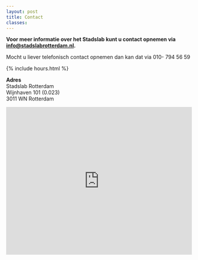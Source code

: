 ```yaml
---
layout: post
title: Contact
classes: 
---
```


**Voor meer informatie over het Stadslab kunt u contact opnemen via [info@stadslabrotterdam.nl](mailto:info@stadslabrotterdam.nl).**

Mocht u liever telefonisch contact opnemen dan kan dat via 010- 794 56 59

{% include hours.html %}

**Adres** <br/>
Stadslab Rotterdam <br/>
Wijnhaven 101 (0.023) <br/>
3011 WN Rotterdam <br/>

<iframe src="https://www.google.com/maps/embed?pb=!1m18!1m12!1m3!1d9843.624874730242!2d4.4848354000000015!3d51.91742210000001!2m3!1f0!2f0!3f0!3m2!1i1024!2i768!4f13.1!3m3!1m2!1s0x0%3A0x6a0569ab6a259b60!2sStadslab%20Rotterdam!5e0!3m2!1snl!2snl!4v1567768092366!5m2!1snl!2snl" width="100%" height="400" frameborder="0" style="border:0;" allowfullscreen=""></iframe>